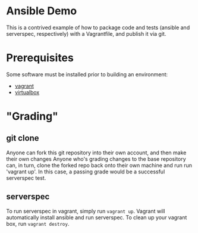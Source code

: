 # Ansible Demo

This is a contrived example of how to package code and tests (ansible and serverspec,
respectively) with a Vagrantfile, and publish it via git.

# Prerequisites

Some software must be installed prior to building an environment:

- [vagrant](https://vagrantup.com/)
- [virtualbox](https://www.virtualbox.org/)

# "Grading"

## git clone

Anyone can fork this git repository into their own account, and then make their own changes
Anyone who's grading changes to the base repository can, in turn, clone the forked repo back 
onto their own machine and run run 'vagrant up'.  In this case, a passing grade would be a
successful serverspec test.

## serverspec

To run serverspec in vagrant, simply run `vagrant up`.  Vagrant will automatically install
ansible and run serverspec.  To clean up your vagrant box, run `vagrant destroy`.
